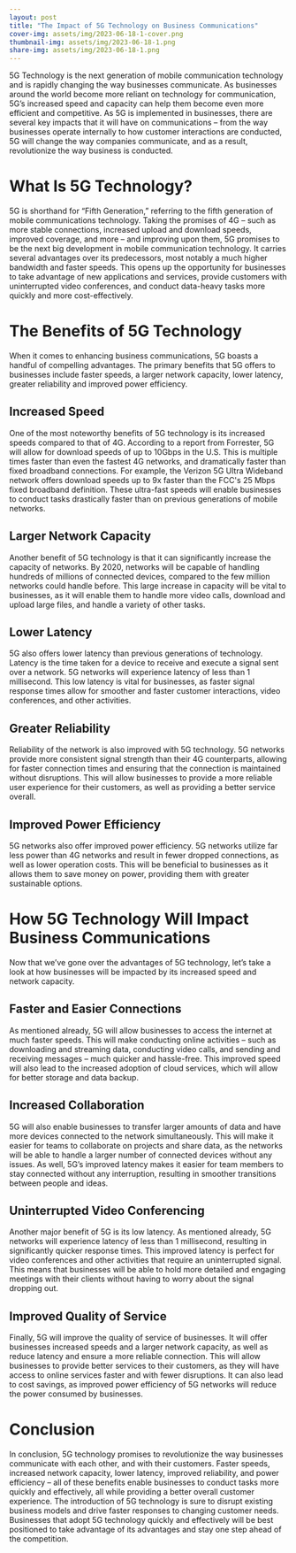 ```yaml
---
layout: post
title: "The Impact of 5G Technology on Business Communications"
cover-img: assets/img/2023-06-18-1-cover.png
thumbnail-img: assets/img/2023-06-18-1.png
share-img: assets/img/2023-06-18-1.png
---
```



5G Technology is the next generation of mobile communication technology and is rapidly changing the way businesses communicate. As businesses around the world become more reliant on technology for communication, 5G’s increased speed and capacity can help them become even more efficient and competitive. As 5G is implemented in businesses, there are several key impacts that it will have on communications – from the way businesses operate internally to how customer interactions are conducted, 5G will change the way companies communicate, and as a result, revolutionize the way business is conducted.

# What Is 5G Technology?

5G is shorthand for “Fifth Generation,” referring to the fifth generation of mobile communications technology. Taking the promises of 4G – such as more stable connections, increased upload and download speeds, improved coverage, and more – and improving upon them, 5G promises to be the next big development in mobile communication technology. It carries several advantages over its predecessors, most notably a much higher bandwidth and faster speeds. This opens up the opportunity for businesses to take advantage of new applications and services, provide customers with uninterrupted video conferences, and conduct data-heavy tasks more quickly and more cost-effectively.

# The Benefits of 5G Technology

When it comes to enhancing business communications, 5G boasts a handful of compelling advantages. The primary benefits that 5G offers to businesses include faster speeds, a larger network capacity, lower latency, greater reliability and improved power efficiency.

## Increased Speed

One of the most noteworthy benefits of 5G technology is its increased speeds compared to that of 4G. According to a report from Forrester, 5G will allow for download speeds of up to 10Gbps in the U.S. This is multiple times faster than even the fastest 4G networks, and dramatically faster than fixed broadband connections. For example, the Verizon 5G Ultra Wideband network offers download speeds up to 9x faster than the FCC's 25 Mbps fixed broadband definition. These ultra-fast speeds will enable businesses to conduct tasks drastically faster than on previous generations of mobile networks.

## Larger Network Capacity

Another benefit of 5G technology is that it can significantly increase the capacity of networks. By 2020, networks will be capable of handling hundreds of millions of connected devices, compared to the few million networks could handle before. This large increase in capacity will be vital to businesses, as it will enable them to handle more video calls, download and upload large files, and handle a variety of other tasks.

## Lower Latency

5G also offers lower latency than previous generations of technology. Latency is the time taken for a device to receive and execute a signal sent over a network. 5G networks will experience latency of less than 1 millisecond. This low latency is vital for businesses, as faster signal response times allow for smoother and faster customer interactions, video conferences, and other activities.

## Greater Reliability

Reliability of the network is also improved with 5G technology. 5G networks provide more consistent signal strength than their 4G counterparts, allowing for faster connection times and ensuring that the connection is maintained without disruptions. This will allow businesses to provide a more reliable user experience for their customers, as well as providing a better service overall. 

## Improved Power Efficiency
5G networks also offer improved power efficiency. 5G networks utilize far less power than 4G networks and result in fewer dropped connections, as well as lower operation costs. This will be beneficial to businesses as it allows them to save money on power, providing them with greater sustainable options.

# How 5G Technology Will Impact Business Communications

Now that we’ve gone over the advantages of 5G technology, let’s take a look at how businesses will be impacted by its increased speed and network capacity.

## Faster and Easier Connections

As mentioned already, 5G will allow businesses to access the internet at much faster speeds. This will make conducting online activities – such as downloading and streaming data, conducting video calls, and sending and receiving messages – much quicker and hassle-free. This improved speed will also lead to the increased adoption of cloud services, which will allow for better storage and data backup.

## Increased Collaboration

5G will also enable businesses to transfer larger amounts of data and have more devices connected to the network simultaneously. This will make it easier for teams to collaborate on projects and share data, as the networks will be able to handle a larger number of connected devices without any issues. As well, 5G’s improved latency makes it easier for team members to stay connected without any interruption, resulting in smoother transitions between people and ideas.

## Uninterrupted Video Conferencing

Another major benefit of 5G is its low latency. As mentioned already, 5G networks will experience latency of less than 1 millisecond, resulting in significantly quicker response times. This improved latency is perfect for video conferences and other activities that require an uninterrupted signal. This means that businesses will be able to hold more detailed and engaging meetings with their clients without having to worry about the signal dropping out.

## Improved Quality of Service

Finally, 5G will improve the quality of service of businesses. It will offer businesses increased speeds and a larger network capacity, as well as reduce latency and ensure a more reliable connection. This will allow businesses to provide better services to their customers, as they will have access to online services faster and with fewer disruptions. It can also lead to cost savings, as improved power efficiency of 5G networks will reduce the power consumed by businesses.

# Conclusion

In conclusion, 5G technology promises to revolutionize the way businesses communicate with each other, and with their customers. Faster speeds, increased network capacity, lower latency, improved reliability, and power efficiency – all of these benefits enable businesses to conduct tasks more quickly and effectively, all while providing a better overall customer experience. The introduction of 5G technology is sure to disrupt existing business models and drive faster responses to changing customer needs. Businesses that adopt 5G technology quickly and effectively will be best positioned to take advantage of its advantages and stay one step ahead of the competition.